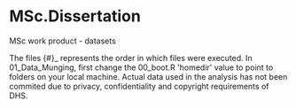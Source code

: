 # MSc.Dissertation
MSc work product - datasets

The files {#}_ represents the order in which files were executed. In 01_Data_Munging, first change the 00_boot.R 'homedir' value to point to folders on your local machine.
Actual data used in the analysis has not been commited due to privacy, confidentiality and copyright requirements of DHS.
